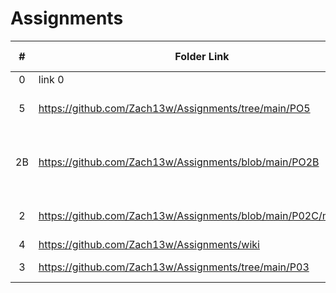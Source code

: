 # Assignments

|  #  | Folder Link | Assignment Description |
| :-: | ----------- | ---------------------- |
|  0  | link 0      | description 0          |
|  5  | https://github.com/Zach13w/Assignments/tree/main/PO5 | Proof of WSL and VS code download |
|  2B | https://github.com/Zach13w/Assignments/blob/main/PO2B| Sorting and describing classes of knuklebone game |
|  2  | https://github.com/Zach13w/Assignments/blob/main/P02C/main.cpp | Progress on ncurses knucklebones  |
|  4  | https://github.com/Zach13w/Assignments/wiki | OOP Wiki |
|  3  | https://github.com/Zach13w/Assignments/tree/main/P03 | SFML knucklebones |
